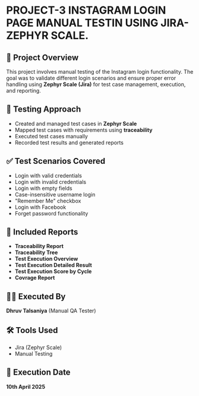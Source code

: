 # PROJECT-3 INSTAGRAM LOGIN PAGE MANUAL TESTIN USING JIRA-ZEPHYR SCALE.


## 📌 Project Overview
This project involves manual testing of the Instagram login functionality. The goal was to validate different login scenarios and ensure proper error handling using **Zephyr Scale (Jira)** for test case management, execution, and reporting.

## 🧪 Testing Approach
- Created and managed test cases in **Zephyr Scale**
- Mapped test cases with requirements using **traceability**
- Executed test cases manually
- Recorded test results and generated reports

## ✅ Test Scenarios Covered
- Login with valid credentials
- Login with invalid credentials
- Login with empty fields
- Case-insensitive username login
- "Remember Me" checkbox
- Login with Facebook
- Forget password functionality

## 📄 Included Reports
- **Traceability Report**
- **Traceability Tree**
- **Test Execution Overview**
- **Test Execution Detailed Result**
- **Test Execution Score by Cycle**
- **Covrage Report**

## 🧑‍💻 Executed By
**Dhruv Talsaniya** (Manual QA Tester)

## 🛠️ Tools Used
- Jira (Zephyr Scale)
- Manual Testing

## 📅 Execution Date
**10th April 2025**

